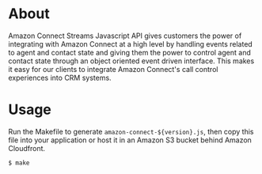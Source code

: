 # About
Amazon Connect Streams Javascript API gives customers the power of integrating
with Amazon Connect at a high level by handling events related to agent and
contact state and giving them the power to control agent and contact state
through an object oriented event driven interface. This makes it easy for our
clients to integrate Amazon Connect's call control experiences into CRM systems.

# Usage
Run the Makefile to generate `amazon-connect-${version}.js`, then copy this file
into your application or host it in an Amazon S3 bucket behind Amazon Cloudfront.

```
$ make
```
